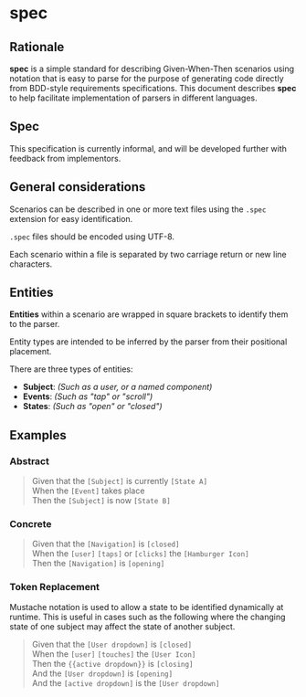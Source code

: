 # spec

## Rationale

**spec** is a simple standard for describing Given-When-Then scenarios using notation that is easy to parse for the purpose of generating code directly from BDD-style requirements specifications. This document describes **spec** to help facilitate implementation of parsers in different languages.

## Spec

This specification is currently informal, and will be developed further with feedback from implementors.

## General considerations

Scenarios can be described in one or more text files using the `.spec` extension for easy identification.

`.spec` files should be encoded using UTF-8.

Each scenario within a file is separated by two carriage return or new line characters.

## Entities

**Entities** within a scenario are wrapped in square brackets to identify them to the parser.

Entity types are intended to be inferred by the parser from their positional placement.

There are three types of entities:

- **Subject**: _(Such as a user, or a named component)_
- **Events**: _(Such as "tap" or "scroll")_
- **States**: _(Such as "open" or "closed")_

## Examples

### Abstract

> Given that the `[Subject]` is currently `[State A]`<br/>
> When the `[Event]` takes place<br/>
> Then the `[Subject]` is now `[State B]`

### Concrete

> Given that the `[Navigation]` is `[closed]`<br/>
> When the `[user]` `[taps]` or `[clicks]` the `[Hamburger Icon]`<br/>
> Then the `[Navigation]` is `[opening]`

### Token Replacement

Mustache notation is used to allow a state to be identified dynamically at runtime. This is useful in cases such as the following where the changing state of one subject may affect the state of another subject.

> Given that the `[User dropdown]` is `[closed]`<br/>
> When the `[user]` `[touches]` the `[User Icon]`<br/>
> Then the `{{active dropdown}}` is `[closing]`<br/>
> And the `[User dropdown]` is `[opening]`<br/>
> And the `[active dropdown]` is the `[User dropdown]`
